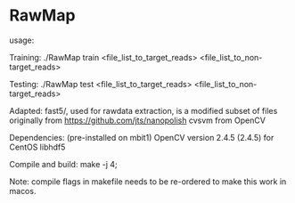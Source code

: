 <p align="center">
  <logo.png />
</p>

# RawMap
usage:

Training:
./RawMap train <file_list_to_target_reads> <file_list_to_non-target_reads>

Testing:
./RawMap test <file_list_to_target_reads> <file_list_to_non-target_reads>

Adapted:
fast5/, used for rawdata extraction, is a modified subset of  files originally from https://github.com/jts/nanopolish
cvsvm from OpenCV

Dependencies: (pre-installed on mbit1)
OpenCV version 2.4.5 (2.4.5) for CentOS
libhdf5


Compile and build:
make -j 4;

Note: compile flags in makefile needs to be re-ordered to make this work in macos.
